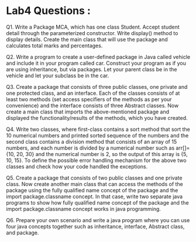 # Lab4 Questions :

Q1. Write a Package MCA, which has one class Student. Accept student detail through the parameterized
constructor. Write display() method to display details. Create the main class that will use the package and
calculates total marks and percentages.

Q2. Write a program to create a user-defined package in Java called vehicle and include it in your program
called car. Construct your program as if you are using inheritance, but via packages. Let your parent class
be in the vehicle and let your subclass be in the car.

Q3. Create a package that consists of three public classes, one private and one protected class, and an
interface. Each of the classes consists of at least two methods (set access specifiers of the methods as per
your convenience) and the interface consists of three Abstract classes. Now create a main class that
imports the above-mentioned package and displayed the functionality/results of the methods, which you
have created.

Q4. Write two classes, where first-class contains a sort method that sort the 10 numerical numbers and
printed sorted sequence of the numbers and the second class contains a division method that consists of an
array of 15 numbers, and each number is divided by a numerical number such as arr[]= {10, 20, 30} and
the numerical number is 2, so the output of this array is {5, 10, 15}. To define the possible error handling
mechanism for the above two classes and check how your code handled the exceptions.

Q5. Create a package that consists of two public classes and one private class. Now create another main
class that can access the methods of the package using the fully qualified name concept of the package
and the import package.classname concept. In that case, write two separate java programs to show how
fully qualified name concept of the package and the import package.classname concept works in java
programming.

Q6. Prepare your own scenario and write a java program where you can use four java concepts together
such as inheritance, interface, Abstract class, and package.